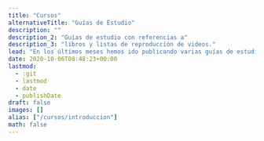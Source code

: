 ```yaml
---
title: "Cursos"
alternativeTitle: "Guías de Estudio"
description: ""
description_2: "Guías de estudio con referencias a"
description_3: "libros y listas de reproducción de videos."
lead: "En los últimos meses hemos ido publicando varias guías de estudio, estas comprenden principalmente de dos secciones: libros y canales de Youtube. Todavía no hemos terminado con ellos. A lo largo del año haremos varias actualizaciones en respuesta a los comentarios que recibiremos de ustedes."
date: 2020-10-06T08:48:23+00:00
lastmod:
  - :git
  - lastmod
  - date
  - publishDate
draft: false
images: []
alias: ["/cursos/introduccion"]
math: false
---
```

